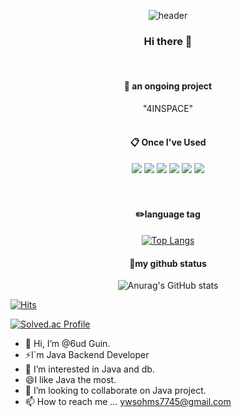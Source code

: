 <div align="center">

![header](https://capsule-render.vercel.app/api?height=300&type=Waving&text=Welecome&nbsp;my&nbsp;Github&fontColor=f9f9f9)

 <!--
####  :wave: Welcome my github profile !
-->

### Hi there 👋
 <br/>
 
####  :wave: an ongoing project
 "4INSPACE"
 <br/>
 <br/>
  
####  :clipboard: Once I've Used 
  <img src="https://img.shields.io/badge/JAVA-007396?style=for-the-badge&logo=java&logoColor=white">

<img src="https://img.shields.io/badge/MySQL-4479A1?style=for-the-badge&logo=MySQL&logoColor=white">

<img src="https://img.shields.io/badge/Oracle-F80000?style=for-the-badge&logo=Oracle&logoColor=white">

<img src="https://img.shields.io/badge/Eclipse-2C2255?style=for-the-badge&logo=Eclipse%20IDE&logoColor=white">

<img src="https://img.shields.io/badge/github-181717?style=for-the-badge&logo=github&logoColor=white">

<img src="https://img.shields.io/badge/aws-232F3E?style=for-the-badge&logo=aws&logoColor=white">
 <br/>
 <br/>
   <br/>
 
#### :pencil2:language tag
 
 
[![Top Langs](https://github-readme-stats.vercel.app/api/top-langs/?username=6udguin&layout=compact)](https://github.com/anuraghazra/github-readme-stats)
  

#### :penguin:my github status

![Anurag's GitHub stats](https://github-readme-stats.vercel.app/api?username=6udguin&show_icons=true&theme=transparent)

 </div>
 
[![Hits](https://hits.seeyoufarm.com/api/count/incr/badge.svg?url=https%3A%2F%2Fgithub.com%2F6udguin%2Fhit-counter&count_bg=%233DBCC8&title_bg=%2373B1DF&icon=&icon_color=%23E7E7E7&title=hits&edge_flat=false)](https://hits.seeyoufarm.com)

<!--
<img align='right' src="http://mazassumnida.wtf/api/v2/generate_badge?boj=code_guin">
-->

[![Solved.ac Profile](http://mazassumnida.wtf/api/v2/generate_badge?boj=e6guin)](https://solved.ac/e6guin/)

<!--
https://haesoo9410.tistory.com/143
-->

- 👋 Hi, I’m @6ud Guin.
- ⚡I`m Java Backend Developer
- 👀 I’m interested in Java and db.
- 😄I like Java the most.
- 💞️ I’m looking to collaborate on Java project.
- 📫 How to reach me ... ywsohms7745@gmail.com


<!--
**6udguin/6udGuin** is a ✨ _special_ ✨ repository because its `README.md` (this file) appears on your GitHub profile.

Here are some ideas to get you started:
- 🔭 I’m currently working on ...
- 🔭 I’m currently working on ...
- 🌱 I’m currently learning ...
- 👯 I’m looking to collaborate on ...
- 🤔 I’m looking for help with ...
- 💬 Ask me about ...
- 📫 How to reach me: ...
- 😄 Pronouns: ...
- ⚡ Fun fact: ...
-->

<!-- html 주석 -->
